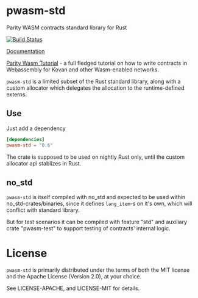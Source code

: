 # pwasm-std

Parity WASM contracts standard library for Rust

[![Build Status](https://travis-ci.org/paritytech/pwasm-std.svg?branch=master)](https://travis-ci.org/paritytech/pwasm-std)

[Documentation](https://paritytech.github.io/pwasm-std/pwasm_std/)

[Parity Wasm Tutorial](https://github.com/paritytech/pwasm-tutorial) - a full fledged tutorial on how to write contracts in Webassembly for Kovan and other Wasm-enabled networks.

`pwasm-std` is a limited subset of the Rust standard library, along with a custom allocator which delegates the allocation to the runtime-defined externs.

## Use

Just add a dependency
```toml
[dependencies]
pwasm-std = "0.6"
```

The crate is supposed to be used on nightly Rust only, until the custom allocator api stablizes in Rust.

## no_std

`pwasm-std` is itself compiled with no_std and expected to be used within no_std-crates/binaries, since it defines `lang_item`-s on it's own, which will conflict with standard library.

But for test scenarios it can be compiled with feature "std" and auxiliary crate "pwasm-test" to support testing of contracts' internal logic.

# License

`pwasm-std` is primarily distributed under the terms of both the MIT
license and the Apache License (Version 2.0), at your choice.

See LICENSE-APACHE, and LICENSE-MIT for details.
